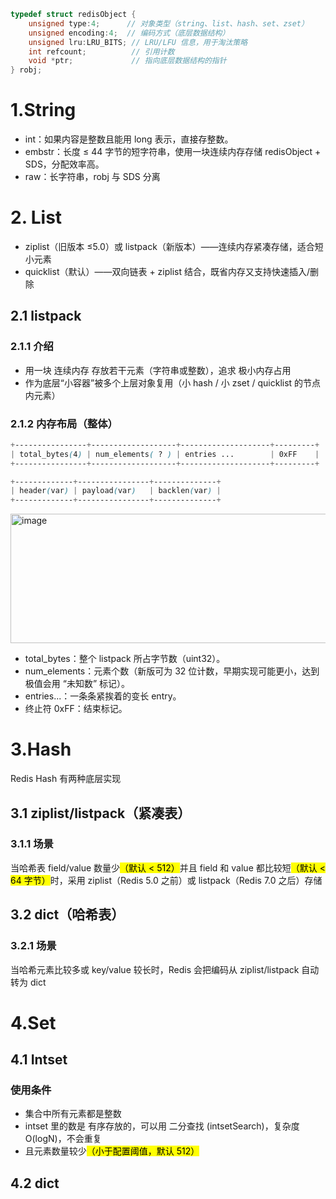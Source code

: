 ```c
typedef struct redisObject {
    unsigned type:4;      // 对象类型（string、list、hash、set、zset）
    unsigned encoding:4;  // 编码方式（底层数据结构）
    unsigned lru:LRU_BITS; // LRU/LFU 信息，用于淘汰策略
    int refcount;          // 引用计数
    void *ptr;             // 指向底层数据结构的指针
} robj;
```

# 1.String
- int：如果内容是整数且能用 long 表示，直接存整数。
- embstr：长度 ≤ 44 字节的短字符串，使用一块连续内存存储 redisObject + SDS，分配效率高。
- raw：长字符串，robj 与 SDS 分离

# 2. List
- ziplist（旧版本 ≤5.0）或 listpack（新版本）——连续内存紧凑存储，适合短小元素
- quicklist（默认）——双向链表 + ziplist 结合，既省内存又支持快速插入/删除
## 2.1 listpack
### 2.1.1 介绍
- 用一块 连续内存 存放若干元素（字符串或整数），追求 极小内存占用
- 作为底层“小容器”被多个上层对象复用（小 hash / 小 zset / quicklist 的节点内元素）

### 2.1.2 内存布局（整体）
```css
+----------------+-------------------+--------------------+---------+
| total_bytes(4) | num_elements( ? ) | entries ...        | 0xFF    |
+----------------+-------------------+--------------------+---------+

+-------------+----------------+--------------+
| header(var) | payload(var)   | backlen(var) |
+-------------+----------------+--------------+
```

<img width="713" height="207" alt="image" src="https://github.com/user-attachments/assets/9ba42c34-802f-4a26-b5a5-86c7e8aa1ef4" />


- total_bytes：整个 listpack 所占字节数（uint32）。
- num_elements：元素个数（新版可为 32 位计数，早期实现可能更小，达到极值会用 “未知数” 标记）。
- entries...：一条条紧挨着的变长 entry。
- 终止符 0xFF：结束标记。


# 3.Hash
Redis Hash 有两种底层实现

## 3.1 ziplist/listpack（紧凑表）
### 3.1.1 场景
当哈希表 field/value 数量少<mark>（默认 < 512）</mark>并且 field 和 value 都比较短<mark>（默认 < 64 字节）</mark>时，采用 ziplist（Redis 5.0 之前）或 listpack（Redis 7.0 之后）存储

## 3.2 dict（哈希表）
### 3.2.1 场景
当哈希元素比较多或 key/value 较长时，Redis 会把编码从 ziplist/listpack 自动转为 dict

# 4.Set
## 4.1 Intset
### 使用条件
- 集合中所有元素都是整数
- intset 里的数是 有序存放的，可以用 二分查找 (intsetSearch)，复杂度 O(logN)，不会重复
- 且元素数量较少<mark>（小于配置阈值，默认 512）</mark>

## 4.2 dict

